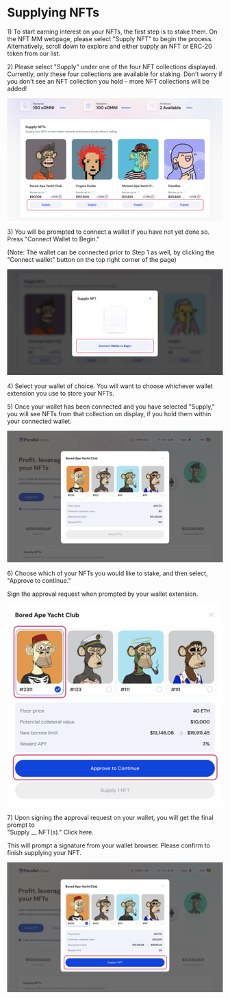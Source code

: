 # Supplying NFTs

1\) To start earning interest on your NFTs, the first step is to stake them. On the NFT MM webpage, please select "Supply NFT" to begin the process. Alternatively, scroll down to explore and either supply an NFT or ERC-20 token from our list.

2\) Please select "Supply" under one of the four NFT collections displayed. Currently, only these four collections are available for staking. Don't worry if you don't see an NFT collection you hold – more NFT collections will be added!

![](<../../.gitbook/assets/image (158).png>)

3\) You will be prompted to connect a wallet if you have not yet done so. Press "Connect Wallet to Begin."&#x20;

(Note: The wallet can be connected prior to Step 1 as well, by clicking the "Connect wallet" button on the top right corner of the page)

![](<../../.gitbook/assets/image (113).png>)

4\) Select your wallet of choice. You will want to choose whichever wallet extension you use to store your NFTs.

5\) Once your wallet has been connected and you have selected "Supply," you will see NFTs from that collection on display, if you hold them within your connected wallet.

![](<../../.gitbook/assets/image (163).png>)

6\) Choose which of your NFTs you would like to stake, and then select, "Approve to continue."

Sign the approval request when prompted by your wallet extension.

![](<../../.gitbook/assets/image (109).png>)

7\) Upon signing the approval request on your wallet, you will get the final prompt to \
"Supply \_\_ NFT(s)." Click here.

This will prompt a signature from your wallet browser. Please confirm to finish supplying your NFT.

![](<../../.gitbook/assets/image (93).png>)
